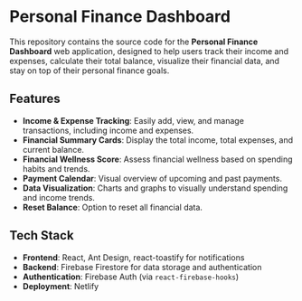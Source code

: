 
# Personal Finance Dashboard

This repository contains the source code for the **Personal Finance Dashboard** web application, designed to help users track their income and expenses, calculate their total balance, visualize their financial data, and stay on top of their personal finance goals.

## Features

- **Income & Expense Tracking**: Easily add, view, and manage transactions, including income and expenses.
- **Financial Summary Cards**: Display the total income, total expenses, and current balance.
- **Financial Wellness Score**: Assess financial wellness based on spending habits and trends.
- **Payment Calendar**: Visual overview of upcoming and past payments.
- **Data Visualization**: Charts and graphs to visually understand spending and income trends.
- **Reset Balance**: Option to reset all financial data.

## Tech Stack

- **Frontend**: React, Ant Design, react-toastify for notifications
- **Backend**: Firebase Firestore for data storage and authentication
- **Authentication**: Firebase Auth (via `react-firebase-hooks`)
- **Deployment**: Netlify


